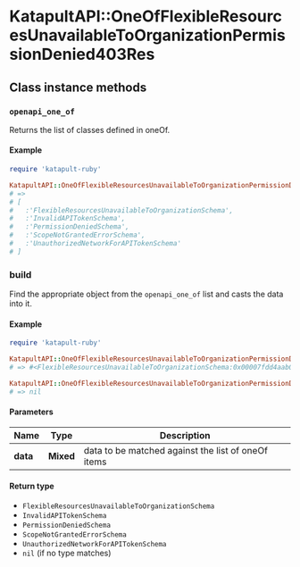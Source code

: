 # KatapultAPI::OneOfFlexibleResourcesUnavailableToOrganizationPermissionDenied403Res

## Class instance methods

### `openapi_one_of`

Returns the list of classes defined in oneOf.

#### Example

```ruby
require 'katapult-ruby'

KatapultAPI::OneOfFlexibleResourcesUnavailableToOrganizationPermissionDenied403Res.openapi_one_of
# =>
# [
#   :'FlexibleResourcesUnavailableToOrganizationSchema',
#   :'InvalidAPITokenSchema',
#   :'PermissionDeniedSchema',
#   :'ScopeNotGrantedErrorSchema',
#   :'UnauthorizedNetworkForAPITokenSchema'
# ]
```

### build

Find the appropriate object from the `openapi_one_of` list and casts the data into it.

#### Example

```ruby
require 'katapult-ruby'

KatapultAPI::OneOfFlexibleResourcesUnavailableToOrganizationPermissionDenied403Res.build(data)
# => #<FlexibleResourcesUnavailableToOrganizationSchema:0x00007fdd4aab02a0>

KatapultAPI::OneOfFlexibleResourcesUnavailableToOrganizationPermissionDenied403Res.build(data_that_doesnt_match)
# => nil
```

#### Parameters

| Name | Type | Description |
| ---- | ---- | ----------- |
| **data** | **Mixed** | data to be matched against the list of oneOf items |

#### Return type

- `FlexibleResourcesUnavailableToOrganizationSchema`
- `InvalidAPITokenSchema`
- `PermissionDeniedSchema`
- `ScopeNotGrantedErrorSchema`
- `UnauthorizedNetworkForAPITokenSchema`
- `nil` (if no type matches)

